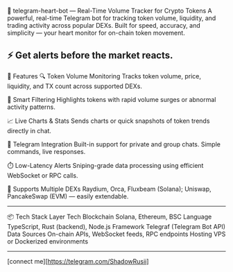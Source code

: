 💓 telegram-heart-bot — Real-Time Volume Tracker for Crypto Tokens
A powerful, real-time Telegram bot for tracking token volume, liquidity, and trading activity across popular DEXs. Built for speed, accuracy, and simplicity — your heart monitor for on-chain token movement.

⚡ Get alerts before the market reacts.
---
🚀 Features
🔍 Token Volume Monitoring
Tracks token volume, price, liquidity, and TX count across supported DEXs.

🧠 Smart Filtering
Highlights tokens with rapid volume surges or abnormal activity patterns.

📈 Live Charts & Stats
Sends charts or quick snapshots of token trends directly in chat.

💬 Telegram Integration
Built-in support for private and group chats. Simple commands, live responses.

⏱️ Low-Latency Alerts
Sniping-grade data processing using efficient WebSocket or RPC calls.

📡 Supports Multiple DEXs
Raydium, Orca, Fluxbeam (Solana); Uniswap, PancakeSwap (EVM) — easily extendable.

---
📦 Tech Stack
Layer	Tech
Blockchain	Solana, Ethereum, BSC
Language	TypeScript, Rust (backend), Node.js
Framework	Telegraf (Telegram Bot API)
Data Sources	On-chain APIs, WebSocket feeds, RPC endpoints
Hosting	VPS or Dockerized environments

---
[connect me][https://telegram.com/ShadowRusii]
